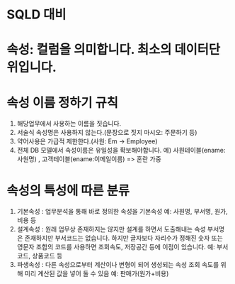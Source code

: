 # SQLD 대비

# 속성: 컬럼을 의미합니다. 최소의 데이터단위입니다.
# 속성 이름 정하기 규칙
1) 해당업무에서 사용하는 이름을 짓습니다.
2) 서술식 속성명은 사용하지 않는다.(문장으로 짓지 마시오: 주문하기 등)
3) 약어사용은 가급적 제한한다.(사원: Em -> Employee)
4) 전체 DB 모델에서 속성이름은 유일성을 확보해야합니다.
  예) 사원테이블(ename:사원명) , 고객테이블(ename:이메일이름) => 혼란 가중

# 속성의 특성에 따른 분류
1) 기본속성 : 업무분석을 통해 바로 정의한 속성을 기본속성 
   예: 사원명, 부서명, 원가, 비용 등
2) 설계속성 : 원래 업무상 존재하지는 않지만 설계를 하면서 도출해내는 속성 
             부서명은 존재하지만 부서코드는 없습니다.
             하지만 글자보다 
             자리수가 정해진 숫자 또는 영문자 조합의 코드를 사용하면 조회속도, 저장공간 등에 이점이 있습니다.
   예: 부서코드, 상품코드 등
3) 파생속성 : 다른 속성으로부터 계산이나 변형이 되어 생성되는 속성
   조회 속도를 위해 미리 계산된 값을 넣어 둘 수 있음
   예: 판매가(원가+비용)